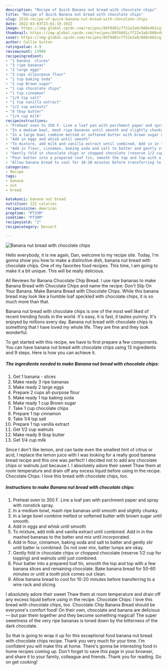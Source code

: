 ```yaml
---
description: "Recipe of Quick Banana nut bread with chocolate chips"
title: "Recipe of Quick Banana nut bread with chocolate chips"
slug: 2510-recipe-of-quick-banana-nut-bread-with-chocolate-chips
date: 2022-03-03T23:01:19.192Z
image: https://img-global.cpcdn.com/recipes/89f8d01cff22e3a8/680x482cq70/banana-nut-bread-with-chocolate-chips-recipe-main-photo.jpg
thumbnail: https://img-global.cpcdn.com/recipes/89f8d01cff22e3a8/680x482cq70/banana-nut-bread-with-chocolate-chips-recipe-main-photo.jpg
cover: https://img-global.cpcdn.com/recipes/89f8d01cff22e3a8/680x482cq70/banana-nut-bread-with-chocolate-chips-recipe-main-photo.jpg
author: Callie Sutton
ratingvalue: 4.9
reviewcount: 13909
recipeingredient:
- "1 banana  slices"
- "3 ripe bananas"
- "2 large eggs"
- "2 cups allpurpose flour"
- "1 tsp baking soda"
- "1 cup Brown sugar"
- "1 cup chocolate chips"
- "1 tsp cinnamon"
- "1/4 tsp salt"
- "1 tsp vanilla extract"
- "1/2 cup walnuts"
- "8 tbsp butter"
- "1/4 cup milk"
recipeinstructions:
- "Preheat oven to 350 F. Line a loaf pan with parchment paper and spray with nonstick spray."
- "In a medium bowl, mash ripe bananas until smooth and slightly chunky."
- "In a large bowl combine melted or softened butter with brown sugar until smooth."
- "Add in eggs and whisk until smooth"
- "To mixture, add milk and vanilla extract until combined. Add in in the mashed bananas to the batter and mix until incorporated."
- "Add in flour, cinnamon, baking soda and salt to batter and gently stir until batter is combined. Do not over mix, batter lumps are okay."
- "Gently fold in chocolate chips or chopped chocolate (reserve 1/2 cup for topping) and walnuts until just combined."
- "Pour batter into a prepared loaf tin, smooth the top and top with a few banana slices and remaining chocolate. Bake banana bread for 50-60 minutes or until a tooth pick comes out clean."
- "Allow banana bread to cool for 10-20 minutes before transferring to a wire rack and slicing."
categories:
- Recipe
tags:
- banana
- nut
- bread

katakunci: banana nut bread 
nutrition: 222 calories
recipecuisine: American
preptime: "PT33M"
cooktime: "PT38M"
recipeyield: "2"
recipecategory: Dessert

---
```



![Banana nut bread with chocolate chips](https://img-global.cpcdn.com/recipes/89f8d01cff22e3a8/680x482cq70/banana-nut-bread-with-chocolate-chips-recipe-main-photo.jpg)

Hello everybody, it is me again, Dan, welcome to my recipe site. Today, I'm gonna show you how to make a distinctive dish, banana nut bread with chocolate chips. One of my favorites food recipes. This time, I am going to make it a bit unique. This will be really delicious.

All Reviews for Banana Chocolate Chip Bread. I use ripe bananas to make Banana Bread with Chocolate Chips and name the recipe: Don&#39;t Slip On Your Banana. Make Banana Bread with Chocolate Chips. While this banana bread may look like a humble loaf speckled with chocolate chips, it is so much more than that.

Banana nut bread with chocolate chips is one of the most well liked of recent trending foods in the world. It's easy, it is fast, it tastes yummy. It's enjoyed by millions every day. Banana nut bread with chocolate chips is something that I have loved my whole life. They are fine and they look wonderful.


To get started with this recipe, we have to first prepare a few components. You can have banana nut bread with chocolate chips using 13 ingredients and 9 steps. Here is how you can achieve it.

<!--inarticleads1-->

##### The ingredients needed to make Banana nut bread with chocolate chips:

1. Get 1 banana - slices
1. Make ready 3 ripe bananas
1. Make ready 2 large eggs
1. Prepare 2 cups all-purpose flour
1. Make ready 1 tsp baking soda
1. Make ready 1 cup Brown sugar
1. Take 1 cup chocolate chips
1. Prepare 1 tsp cinnamon
1. Take 1/4 tsp salt
1. Prepare 1 tsp vanilla extract
1. Get 1/2 cup walnuts
1. Make ready 8 tbsp butter
1. Get 1/4 cup milk


Since I don&#39;t like lemon, and can taste even the smallest hint of citrus or acid, I replace the lemon juice with I was looking for a really good banana bread recipe and this one was perfect! I decided not to add any chocolate chips or walnuts just because I. I absolutely adore their sweet Thaw them at room temperature and drain off any excess liquid before using in the recipe. Chocolate Chips: I love this bread with chocolate chips, too. 

<!--inarticleads2-->

##### Instructions to make Banana nut bread with chocolate chips:

1. Preheat oven to 350 F. Line a loaf pan with parchment paper and spray with nonstick spray.
1. In a medium bowl, mash ripe bananas until smooth and slightly chunky.
1. In a large bowl combine melted or softened butter with brown sugar until smooth.
1. Add in eggs and whisk until smooth
1. To mixture, add milk and vanilla extract until combined. Add in in the mashed bananas to the batter and mix until incorporated.
1. Add in flour, cinnamon, baking soda and salt to batter and gently stir until batter is combined. Do not over mix, batter lumps are okay.
1. Gently fold in chocolate chips or chopped chocolate (reserve 1/2 cup for topping) and walnuts until just combined.
1. Pour batter into a prepared loaf tin, smooth the top and top with a few banana slices and remaining chocolate. Bake banana bread for 50-60 minutes or until a tooth pick comes out clean.
1. Allow banana bread to cool for 10-20 minutes before transferring to a wire rack and slicing.


I absolutely adore their sweet Thaw them at room temperature and drain off any excess liquid before using in the recipe. Chocolate Chips: I love this bread with chocolate chips, too. Chocolate Chip Banana Bread should be everyone&#39;s comfort food! On their own, chocolate and banana are delicious — but pair them together and they become something magical! The super sweetness of the very ripe bananas is toned down by the bitterness of the dark chocolate. 

So that is going to wrap it up for this exceptional food banana nut bread with chocolate chips recipe. Thank you very much for your time. I'm confident you will make this at home. There's gonna be interesting food in home recipes coming up. Don't forget to save this page in your browser, and share it to your family, colleague and friends. Thank you for reading. Go on get cooking!
